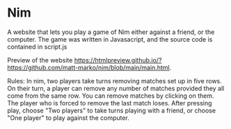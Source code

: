 # Nim
A website that lets you play a game of Nim either against a friend, or the computer.
The game was written in Javasacript, and the source code is contained in script.js

Preview of the website https://htmlpreview.github.io/?https://github.com/matt-marko/nim/blob/main/main.html.

Rules: In nim, two players take turns removing matches set up in five rows.
On their turn, a player can remove any number of matches provided they all come from the same row. You can remove matches by clicking on them. 
The player who is forced to remove the last match loses. After pressing play, choose "Two players" to take turns playing with a friend, or choose "One player" to play against the computer.
